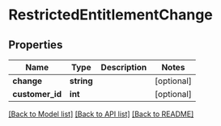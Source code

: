 # RestrictedEntitlementChange

## Properties
Name | Type | Description | Notes
------------ | ------------- | ------------- | -------------
**change** | **string** |  | [optional] 
**customer_id** | **int** |  | [optional] 

[[Back to Model list]](../../README.md#documentation-for-models) [[Back to API list]](../../README.md#documentation-for-api-endpoints) [[Back to README]](../../README.md)

